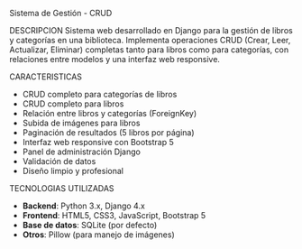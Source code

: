 Sistema de Gestión - CRUD

DESCRIPCION
  Sistema web desarrollado en Django para la gestión de libros y categorías en una biblioteca. Implementa operaciones CRUD (Crear, Leer, Actualizar, Eliminar) completas tanto para libros como para categorías, con relaciones entre modelos y una interfaz web responsive.

CARACTERISTICAS
  - CRUD completo para categorías de libros
  - CRUD completo para libros
  - Relación entre libros y categorías (ForeignKey)
  - Subida de imágenes para libros
  - Paginación de resultados (5 libros por página)
  - Interfaz web responsive con Bootstrap 5
  - Panel de administración Django
  - Validación de datos
  - Diseño limpio y profesional

TECNOLOGIAS UTILIZADAS
  - **Backend**: Python 3.x, Django 4.x
  - **Frontend**: HTML5, CSS3, JavaScript, Bootstrap 5
  - **Base de datos**: SQLite (por defecto)
  - **Otros**: Pillow (para manejo de imágenes)
